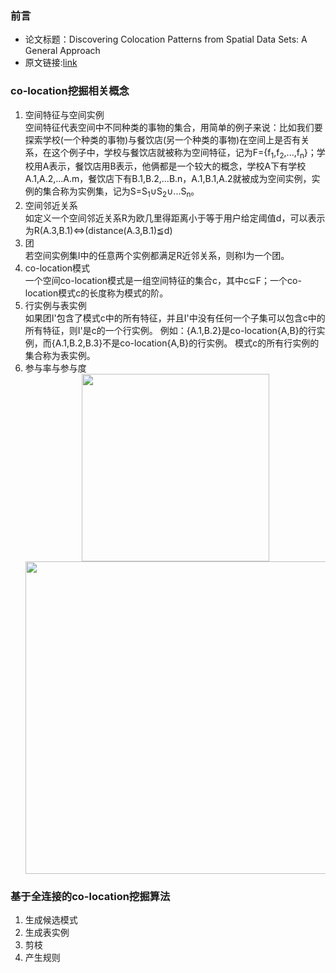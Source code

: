 ### 前言
- 论文标题：Discovering Colocation Patterns from Spatial Data Sets: A General Approach
- 原文链接:[link](https://ieeexplore.ieee.org/document/1350759)
### co-location挖掘相关概念
1. 空间特征与空间实例  
   空间特征代表空间中不同种类的事物的集合，用简单的例子来说：比如我们要探索学校(一个种类的事物)与餐饮店(另一个种类的事物)在空间上是否有关系，在这个例子中，学校与餐饮店就被称为空间特征，记为F={f<sub>1</sub>,f<sub>2</sub>,...,f<sub>n</sub>}；学校用A表示，餐饮店用B表示，他俩都是一个较大的概念，学校A下有学校A.1,A.2,...A.m，餐饮店下有B.1,B.2,...B.n，A.1,B.1,A.2就被成为空间实例，实例的集合称为实例集，记为S=S<sub>1</sub>∪S<sub>2</sub>∪...S<sub>n</sub>。
2. 空间邻近关系  
   如定义一个空间邻近关系R为欧几里得距离小于等于用户给定阈值d，可以表示为R(A.3,B.1)<=>(distance(A.3,B.1)≦d)
3. 团  
   若空间实例集I中的任意两个实例都满足R近邻关系，则称I为一个团。
4. co-location模式  
   一个空间co-location模式是一组空间特征的集合c，其中c⊆F；一个co-location模式c的长度称为模式的阶。
5. 行实例与表实例  
   如果团I'包含了模式c中的所有特征，并且I'中没有任何一个子集可以包含c中的所有特征，则I'是c的一个行实例。
   例如：{A.1,B.2}是co-location{A,B}的行实例，而{A.1,B.2,B.3}不是co-location{A,B}的行实例。
   模式c的所有行实例的集合称为表实例。
6. 参与率与参与度
   <div align=center>
      <img src="https://github.com/Aleduohm/datamining-papper/assets/84367663/a0922c3c-051a-4a16-a379-cca56363219a" width="300">
   </div>
   <div align=center>
      <img src="https://github.com/Aleduohm/datamining-papper/assets/84367663/c4383c17-c4ae-4bc7-a401-0e2ec262da73" width="500" />
   </div>
### 基于全连接的co-location挖掘算法
1. 生成候选模式
2. 生成表实例
3. 剪枝
4. 产生规则
   

   
